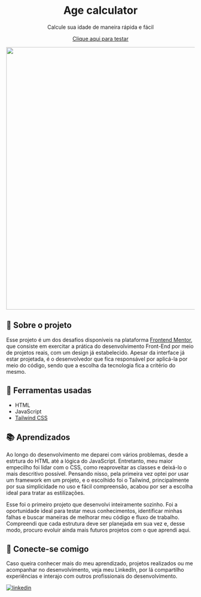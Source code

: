 <h1 align='center'>Age calculator</h1>
<p align='center'>Calcule sua idade de maneira rápida e fácil</p>

<p align='center'>
  <a href='age-calculator-kohl.vercel.app'>Clique aqui para testar</a>
</p>

<div align='center'>
  <img src='https://github.com/gustavo-atanazio/age-calculator/assets/124182846/d36ceeff-dec2-47f1-b907-c65f2ca0cef4' width='700px'/>
</div>

## 📘 Sobre o projeto

Esse projeto é um dos desafios disponíveis na plataforma [Frontend Mentor](https://www.frontendmentor.io/), que consiste em exercitar a prática do desenvolvimento Front-End por meio de projetos reais, com um design já estabelecido. Apesar da interface já estar projetada, é o desenvolvedor que fica responsável por aplicá-la por meio do código, sendo que a escolha da tecnologia fica a critério do mesmo.

## 🔨 Ferramentas usadas
- HTML
- JavaScript
- [Tailwind CSS](https://tailwindcss.com/)

## 📚 Aprendizados

Ao longo do desenvolvimento me deparei com vários problemas, desde a estrtura do HTML até a lógica do JavaScript. Entretanto, meu maior empecilho foi lidar com o CSS, como reaproveitar as classes e deixá-lo o mais descritivo possível. Pensando nisso, pela primeira vez optei por usar um framework em um projeto, e o escolhido foi o Tailwind, principalmente por sua simplicidade no uso e fácil compreensão, acabou por ser a escolha ideal para tratar as estilizações.

Esse foi o primeiro projeto que desenvolvi inteiramente sozinho. Foi a oportunidade ideal para testar meus conhecimentos, identificar minhas falhas e buscar maneiras de melhorar meu código e fluxo de trabalho. Compreendi que cada estrutura deve ser planejada em sua vez e, desse modo, procuro evoluir ainda mais futuros projetos com o que aprendi aqui.

## 🤝 Conecte-se comigo

Caso queira conhecer mais do meu aprendizado, projetos realizados ou me acompanhar no desenvolvimento, veja meu LinkedIn, por lá compartilho experiências e interajo com outros profissionais do desenvolvimento.

[![linkedin](https://img.shields.io/badge/linkedin-0A66C2?style=for-the-badge&logo=linkedin&logoColor=white)](https://www.linkedin.com/in/gustavo-atanazio)